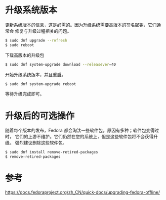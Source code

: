 # 升级系统版本

更新系统版本的信息，这是必需的。因为升级系统需要高版本的签名密钥，它们通常会
修复与升级过程相关的问题。

```bash
$ sudo dnf upgrade --refresh
$ sudo reboot
```

下载高版本的升级包

```bash
$ sudo dnf system-upgrade download --releasever=40
```

开始升级系统版本，并且重启。

```bash
$ sudo dnf system-upgrade reboot
```

等待升级完成即可。

# 升级后的可选操作

随着每个版本的发布，Fedora 都会淘汰一些软件包。原因有多种；软件包变得过时，
它们的上游不维护。它们仍然在您的系统上，但是这些软件包将不会获得升级。
强烈建议删除这些软件包。

```bash
$ sudo dnf install remove-retired-packages
$ remove-retired-packages
```

# 参考

https://docs.fedoraproject.org/zh_CN/quick-docs/upgrading-fedora-offline/
